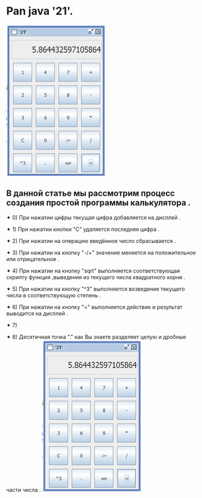 # Pan java '21'.
![](An.png)
## В данной статье мы рассмотрим процесс создания простой программы  калькулятора .

✦ 0) При нажатии цифры текущая цифра добавляется на дисплей .

✦ 1) При нажатии кнопки "С" удаляется последняя цифра .

✦ 2) При нажатии на операцию введённое число сбрасывается .

✦ 3) При нажатии на кнопку "-/+" значение меняется на положительное или отрицательное .

✦ 4) При нажатии на кнопку "sqrt" выполняется соответствующая скрипту функция ,выведения из текущего числа квадратного корня .
             
✦ 5) При нажатии на кнопку "^3" выполняется возведение текущего числа в соответствующую степень .			 

✦ 6) При нажатии на кнопку  "=" выполняется действие и результат выводится на дисплей .

✦ 7)

✦ 8) Десятичная точка "."   как Вы знаете разделяет целую и дробные части числа .
![](An.png)